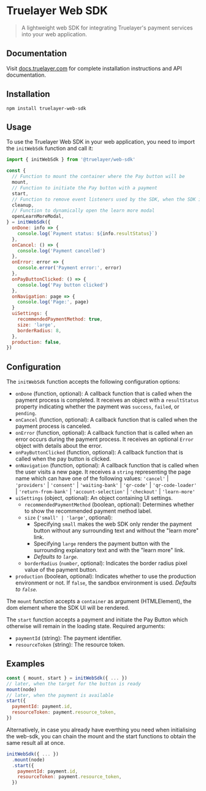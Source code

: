 # Truelayer Web SDK

> A lightweight web SDK for integrating Truelayer's payment services into your
> web application.

## Documentation

Visit [docs.truelayer.com](https://docs.truelayer.com/docs/web-sdk) for complete
installation instructions and API documentation.

## Installation

```
npm install truelayer-web-sdk
```

## Usage

To use the Truelayer Web SDK in your web application, you need to import the
`initWebSdk` function and call it:

```javascript
import { initWebSdk } from '@truelayer/web-sdk'

const {
  // Function to mount the container where the Pay button will be
  mount,
  // Function to initiate the Pay button with a payment
  start,
  // Function to remove event listeners used by the SDK, when the SDK is not longer needed.
  cleanup,
  // Function to dynamically open the learn more modal
  openLearnMoreModal,
} = initWebSdk({
  onDone: info => {
    console.log(`Payment status: ${info.resultStatus}`)
  },
  onCancel: () => {
    console.log('Payment cancelled')
  },
  onError: error => {
    console.error('Payment error:', error)
  },
  onPayButtonClicked: () => {
    console.log('Pay button clicked')
  },
  onNavigation: page => {
    console.log('Page:', page)
  }
  uiSettings: {
    recommendedPaymentMethod: true,
    size: 'large',
    borderRadius: 8,
  },
  production: false,
})
```

## Configuration

The `initWebSdk` function accepts the following configuration options:

- `onDone` (function, optional): A callback function that is called when the
  payment process is completed. It receives an object with a `resultStatus`
  property indicating whether the payment was `success`, `failed`, or `pending`.
- `onCancel` (function, optional): A callback function that is called when the
  payment process is canceled.
- `onError` (function, optional): A callback function that is called when an
  error occurs during the payment process. It receives an optional `Error`
  object with details about the error.
- `onPayButtonClicked` (function, optional): A callback function that is called
  when the pay button is clicked.
- `onNavigation` (function, optional): A callback function that is called when
  the user visits a new page. It receives a `string` representing the page name
  which can have one of the following values: `'cancel'` | `'providers'` |
  `'consent'` | `'waiting-bank'` | `'qr-code'` | `'qr-code-loader'` |
  `'return-from-bank'` | `'account-selection'` | `'checkout'` | `'learn-more'`
- `uiSettings` (object, optional): An object containing UI settings.
  - `recommendedPaymentMethod` (boolean, optional): Determines whether to show
    the recommended payment method label.
  - `size` (`'small' | 'large'`, optional):
    - Specifying `small` makes the web SDK only render the payment button
      without any surrounding text and without the "learn more" link.
    - Specifying `large` renders the payment button with the surrounding
      explanatory text and with the "learn more" link.
    - <i>Defaults to `large`.</i>
  - `borderRadius` (`number`, optional): Indicates the border radius pixel value
    of the payment button.
- `production` (boolean, optional): Indicates whether to use the production
  environment or not. If `false`, the sandbox environment is used. <i>Defaults
  to `false`.</i>

The `mount` function accepts a `container` as argument (HTMLElement), the dom
element where the SDK UI will be rendered.

The `start` function accepts a payment and initiate the Pay Button which
otherwise will remain in the loading state. Required arguments:

- `paymentId` (string): The payment identifier.
- `resourceToken` (string): The resource token.

## Examples

```javascript
const { mount, start } = initWebSdk({ ... })
// later, when the target for the button is ready
mount(node)
// later, when the payment is available
start({
  paymentId: payment.id,
  resourceToken: payment.resource_token,
})
```

Alternatively, in case you already have everthing you need when initialising the
web-sdk, you can chain the mount and the start functions to obtain the same
result all at once.

```javascript
initWebSdk({ ... })
  .mount(node)
  .start({
    paymentId: payment.id,
    resourceToken: payment.resource_token,
  })
```

##
